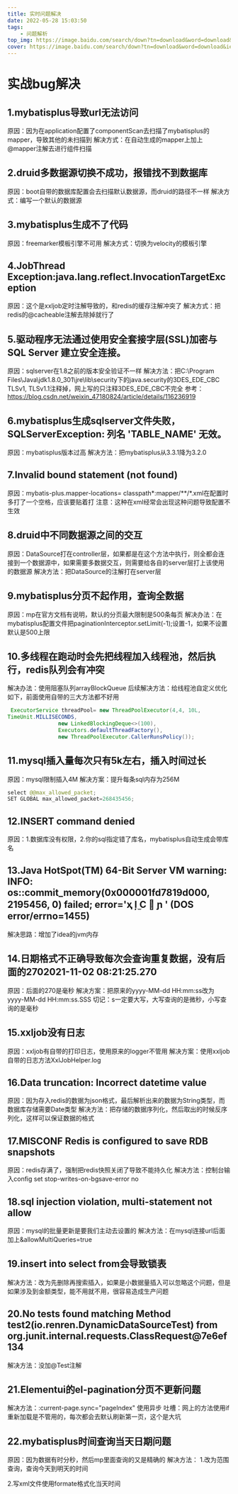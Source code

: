 ```yaml
---
title: 实时问题解决
date: 2022-05-28 15:03:50
tags:
    - 问题解析
top_img: https://image.baidu.com/search/down?tn=download&word=download&ie=utf8&fr=detail&url=http%3A%2F%2Fbrowser9.qhimg.com%2Fbdr%2F__85%2Ft013b21a10a6929ccbc.jpg
cover: https://image.baidu.com/search/down?tn=download&word=download&ie=utf8&fr=detail&url=http%3A%2F%2Fbrowser9.qhimg.com%2Fbdr%2F__85%2Ft013b21a10a6929ccbc.jpg
---
```

# 实战bug解决
## 1.mybatisplus导致url无法访问
原因：因为在application配置了componentScan去扫描了mybatisplus的mapper，导致其他的未扫描到
解决方式：在自动生成的mapper上加上@mapper注解去进行组件扫描
## 2.druid多数据源切换不成功，报错找不到数据库
原因：boot自带的数据库配置会去扫描默认数据源，而druid的路径不一样
解决方式：编写一个默认的数据源
## 3.mybatisplus生成不了代码
原因：freemarker模板引擎不可用
解决方式：切换为velocity的模板引擎
## 4.JobThread Exception:java.lang.reflect.InvocationTargetException
原因：这个是xxljob定时注解导致的，和redis的缓存注解冲突了
解决方式：把redis的@cacheable注解去除掉就行了
## 5.驱动程序无法通过使用安全套接字层(SSL)加密与 SQL Server 建立安全连接。
原因：sqlserver在1.8之前的版本安全验证不一样
解决方法：把C:\Program Files\Java\jdk1.8.0_301\jre\lib\security下的java.security的3DES_EDE_CBC  TLSv1, TLSv1.1注释掉，网上写的只注释3DES_EDE_CBC不完全
参考：https://blog.csdn.net/weixin_47180824/article/details/116236919
## 6.mybatisplus生成sqlserver文件失败，SQLServerException: 列名 'TABLE_NAME' 无效。
原因：mybatisplus版本过高
解决方法：把mybatisplus从3.3.1降为3.2.0
## 7.Invalid bound statement (not found)
原因：mybatis-plus.mapper-locations= classpath*:mapper/**/*.xml在配置时多打了一个空格，应该要贴着打
注意：这种在xml经常会出现这种问题导致配置不生效
## 8.druid中不同数据源之间的交互
原因：DataSource打在controller层，如果都是在这个方法中执行，则全都会连接到一个数据源中，如果需要多数据交互，则需要给各自的server层打上该使用的数据源
解决方法：把DataSource的注解打在server层
## 9.mybatisplus分页不起作用，查询全数据
原因：mp在官方文档有说明，默认的分页最大限制是500条每页
解决办法：在mybatisplus配置文件把paginationInterceptor.setLimit(-1);设置-1，如果不设置默认是500上限
## 10.多线程在跑动时会先把线程加入线程池，然后执行，redis队列会有冲突
解决办法：使用阻塞队列arrayBlockQueue
后续解决方法：给线程池自定义优化如下，前面使用自带的三大方法都不好用
```java
 ExecutorService threadPool= new ThreadPoolExecutor(4,4, 10L, 
TimeUnit.MILLISECONDS,
                new LinkedBlockingDeque<>(100),
                Executors.defaultThreadFactory(),
                new ThreadPoolExecutor.CallerRunsPolicy());
```
## 11.mysql插入量每次只有5k左右，插入时间过长
原因：mysql限制插入4M
解决方案：提升每条sql内存为256M
```java 
select @@max_allowed_packet;
SET GLOBAL max_allowed_packet=268435456;
```
## 12.INSERT command denied
原因：1.数据库没有权限，2.你的sql指定错了库名，mybatisplus自动生成会带库名
## 13.Java HotSpot(TM) 64-Bit Server VM warning: INFO: os::commit_memory(0x000001fd7819d000, 2195456, 0) failed; error='ҳ   ļ ̫С   ޷   ɲ     ' (DOS error/errno=1455)
解决思路：增加了idea的jvm内存
## 14.日期格式不正确导致每次会查询重复数据，没有后面的2702021-11-02 08:21:25.270
原因：后面的270是毫秒
解决方案：把原来的yyyy-MM-dd HH:mm:ss改为yyyy-MM-dd HH:mm:ss.SSS
切记：s一定要大写，大写查询的是微秒，小写查询的是毫秒
## 15.xxljob没有日志
原因：xxljob有自带的打印日志，使用原来的logger不管用
解决方案：使用xxljob自带的日志方法XxlJobHelper.log
## 16.Data truncation: Incorrect datetime value
原因：因为存入redis的数据为json格式，最后解析出来的数据为String类型，而数据库存储需要Date类型
解决方法：把存储的数据序列化，然后取出的时候反序列化，这样可以保证数据的格式
## 17.MISCONF Redis is configured to save RDB snapshots
原因：redis存满了，强制把redis快照关闭了导致不能持久化
解决方法：控制台输入config set stop-writes-on-bgsave-error no
## 18.sql injection violation, multi-statement not allow
原因：mysql的批量更新是要我们主动去设置的
解决方法：在mysql连接url后面加上&allowMultiQueries=true
## 19.insert into select from会导致锁表
解决方法：改为先删除再搜索插入，如果是小数据量插入可以忽略这个问题，但是如果涉及到金额类型，能不用就不用，很容易造成生产问题
## 20.No tests found matching Method test2(io.renren.DynamicDataSourceTest) from org.junit.internal.requests.ClassRequest@7e6ef134
解决方法：没加@Test注解
## 21.Elementui的el-pagination分页不更新问题
解决方法：:current-page.sync="pageIndex" 使用异步
吐槽：网上的方法使用if重新加载是不管用的，每次都会去默认刷新第一页，这个是大坑
## 22.mybatisplus时间查询当天日期问题
原因：因为数据有时分秒，然后mp里面查询的又是精确的
解决方法：
1.改为范围查询，查询今天到明天的时间

2.写xml文件使用formate格式化当天时间

